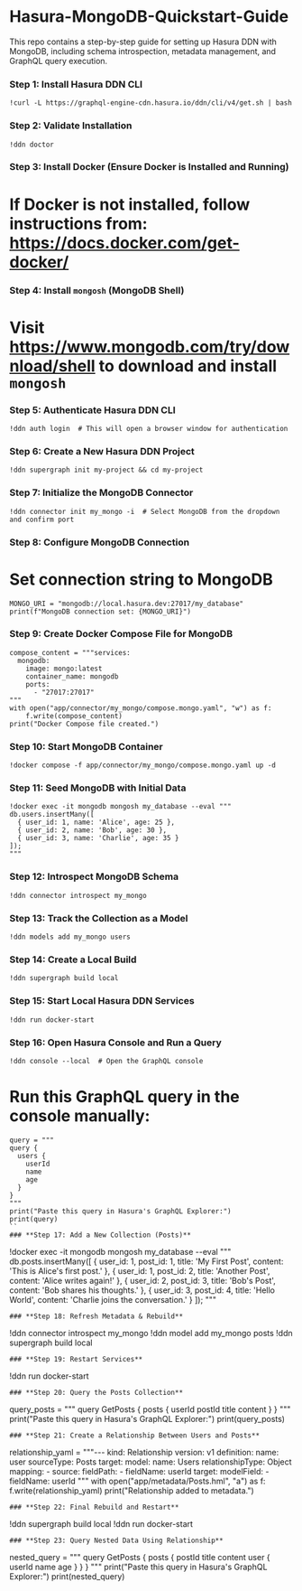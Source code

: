 # Hasura-MongoDB-Quickstart-Guide
This repo contains a step-by-step guide for setting up Hasura DDN with MongoDB, including schema introspection, metadata management, and GraphQL query execution.

### **Step 1: Install Hasura DDN CLI**
```
!curl -L https://graphql-engine-cdn.hasura.io/ddn/cli/v4/get.sh | bash
```
### **Step 2: Validate Installation**
```
!ddn doctor
```
### **Step 3: Install Docker (Ensure Docker is Installed and Running)**
# If Docker is not installed, follow instructions from: https://docs.docker.com/get-docker/

### **Step 4: Install `mongosh` (MongoDB Shell)**
# Visit https://www.mongodb.com/try/download/shell to download and install `mongosh`

### **Step 5: Authenticate Hasura DDN CLI**
```
!ddn auth login  # This will open a browser window for authentication
```
### **Step 6: Create a New Hasura DDN Project**
```
!ddn supergraph init my-project && cd my-project
```
### **Step 7: Initialize the MongoDB Connector**
```
!ddn connector init my_mongo -i  # Select MongoDB from the dropdown and confirm port
```
### **Step 8: Configure MongoDB Connection**
# Set connection string to MongoDB
```
MONGO_URI = "mongodb://local.hasura.dev:27017/my_database"
print(f"MongoDB connection set: {MONGO_URI}")
```
### **Step 9: Create Docker Compose File for MongoDB**
```
compose_content = """services:
  mongodb:
    image: mongo:latest
    container_name: mongodb
    ports:
      - "27017:27017"
"""
with open("app/connector/my_mongo/compose.mongo.yaml", "w") as f:
    f.write(compose_content)
print("Docker Compose file created.")
```
### **Step 10: Start MongoDB Container**
```
!docker compose -f app/connector/my_mongo/compose.mongo.yaml up -d
```
### **Step 11: Seed MongoDB with Initial Data**
```
!docker exec -it mongodb mongosh my_database --eval """
db.users.insertMany([
  { user_id: 1, name: 'Alice', age: 25 },
  { user_id: 2, name: 'Bob', age: 30 },
  { user_id: 3, name: 'Charlie', age: 35 }
]);
"""
```
### **Step 12: Introspect MongoDB Schema**
```
!ddn connector introspect my_mongo
```
### **Step 13: Track the Collection as a Model**
```
!ddn models add my_mongo users
```
### **Step 14: Create a Local Build**
```
!ddn supergraph build local
```
### **Step 15: Start Local Hasura DDN Services**
```
!ddn run docker-start
```
### **Step 16: Open Hasura Console and Run a Query**
```
!ddn console --local  # Open the GraphQL console
```
# Run this GraphQL query in the console manually:
```
query = """
query {
  users {
    userId
    name
    age
  }
}
"""
print("Paste this query in Hasura's GraphQL Explorer:")
print(query)
``
### **Step 17: Add a New Collection (Posts)**
```
!docker exec -it mongodb mongosh my_database --eval """
db.posts.insertMany([
  { user_id: 1, post_id: 1, title: 'My First Post', content: 'This is Alice\'s first post.' },
  { user_id: 1, post_id: 2, title: 'Another Post', content: 'Alice writes again!' },
  { user_id: 2, post_id: 3, title: 'Bob\'s Post', content: 'Bob shares his thoughts.' },
  { user_id: 3, post_id: 4, title: 'Hello World', content: 'Charlie joins the conversation.' }
]);
"""
```
### **Step 18: Refresh Metadata & Rebuild**
```
!ddn connector introspect my_mongo
!ddn model add my_mongo posts
!ddn supergraph build local
```
### **Step 19: Restart Services**
```
!ddn run docker-start
```
### **Step 20: Query the Posts Collection**
```
query_posts = """
query GetPosts {
  posts {
    userId
    postId
    title
    content
  }
}
"""
print("Paste this query in Hasura's GraphQL Explorer:")
print(query_posts)
```
### **Step 21: Create a Relationship Between Users and Posts**
```
relationship_yaml = """---
kind: Relationship
version: v1
definition:
  name: user
  sourceType: Posts
  target:
    model:
      name: Users
    relationshipType: Object
  mapping:
    - source:
        fieldPath:
          - fieldName: userId
      target:
        modelField:
          - fieldName: userId
"""
with open("app/metadata/Posts.hml", "a") as f:
    f.write(relationship_yaml)
print("Relationship added to metadata.")
```
### **Step 22: Final Rebuild and Restart**
```
!ddn supergraph build local
!ddn run docker-start
```
### **Step 23: Query Nested Data Using Relationship**
```
nested_query = """
query GetPosts {
  posts {
    postId
    title
    content
    user {
      userId
      name
      age
    }
  }
}
"""
print("Paste this query in Hasura's GraphQL Explorer:")
print(nested_query)
```
